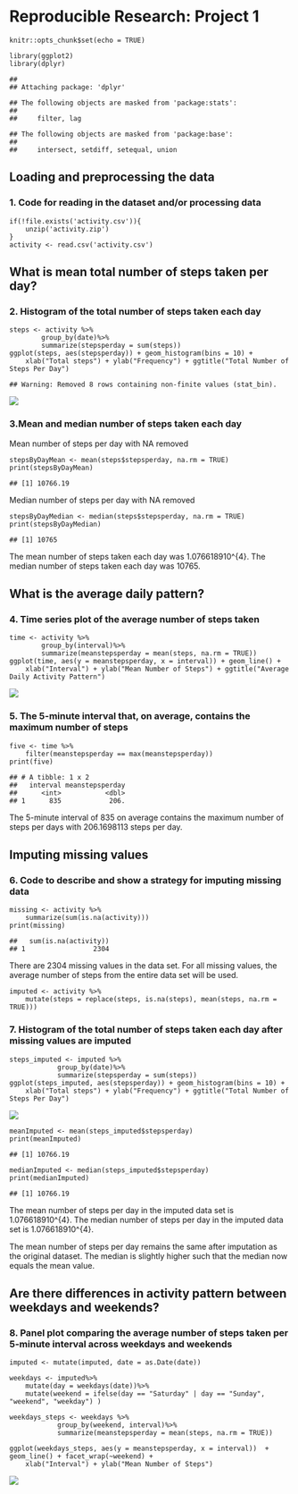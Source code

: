 Reproducible Research: Project 1
================================

    knitr::opts_chunk$set(echo = TRUE)

    library(ggplot2)
    library(dplyr)

    ## 
    ## Attaching package: 'dplyr'

    ## The following objects are masked from 'package:stats':
    ## 
    ##     filter, lag

    ## The following objects are masked from 'package:base':
    ## 
    ##     intersect, setdiff, setequal, union

**Loading and preprocessing the data**
--------------------------------------

### 1. Code for reading in the dataset and/or processing data

    if(!file.exists('activity.csv')){
        unzip('activity.zip')
    }
    activity <- read.csv('activity.csv')

**What is mean total number of steps taken per day?**
-----------------------------------------------------

### 2. Histogram of the total number of steps taken each day

    steps <- activity %>%
            group_by(date)%>%
            summarize(stepsperday = sum(steps))
    ggplot(steps, aes(stepsperday)) + geom_histogram(bins = 10) + 
        xlab("Total steps") + ylab("Frequency") + ggtitle("Total Number of Steps Per Day")

    ## Warning: Removed 8 rows containing non-finite values (stat_bin).

![](PA1_template_files/figure-markdown_strict/histogram-1.png)

### 3.Mean and median number of steps taken each day

Mean number of steps per day with NA removed

    stepsByDayMean <- mean(steps$stepsperday, na.rm = TRUE)
    print(stepsByDayMean)

    ## [1] 10766.19

Median number of steps per day with NA removed

    stepsByDayMedian <- median(steps$stepsperday, na.rm = TRUE)
    print(stepsByDayMedian)

    ## [1] 10765

The mean number of steps taken each day was 1.076618910^{4}. The median
number of steps taken each day was 10765.

**What is the average daily pattern?**
--------------------------------------

### 4. Time series plot of the average number of steps taken

    time <- activity %>%
            group_by(interval)%>%
            summarize(meanstepsperday = mean(steps, na.rm = TRUE))
    ggplot(time, aes(y = meanstepsperday, x = interval)) + geom_line() + 
        xlab("Interval") + ylab("Mean Number of Steps") + ggtitle("Average Daily Activity Pattern")

![](PA1_template_files/figure-markdown_strict/time_series-1.png)

### 5. The 5-minute interval that, on average, contains the maximum number of steps

    five <- time %>%
        filter(meanstepsperday == max(meanstepsperday))
    print(five)

    ## # A tibble: 1 x 2
    ##   interval meanstepsperday
    ##      <int>           <dbl>
    ## 1      835            206.

The 5-minute interval of 835 on average contains the maximum number of
steps per days with 206.1698113 steps per day.

**Imputing missing values**
---------------------------

### 6. Code to describe and show a strategy for imputing missing data

    missing <- activity %>%
        summarize(sum(is.na(activity)))
    print(missing)

    ##   sum(is.na(activity))
    ## 1                 2304

There are 2304 missing values in the data set. For all missing values,
the average number of steps from the entire data set will be used.

    imputed <- activity %>%
        mutate(steps = replace(steps, is.na(steps), mean(steps, na.rm = TRUE)))

### 7. Histogram of the total number of steps taken each day after missing values are imputed

    steps_imputed <- imputed %>%
                group_by(date)%>%
                summarize(stepsperday = sum(steps))
    ggplot(steps_imputed, aes(stepsperday)) + geom_histogram(bins = 10) + 
        xlab("Total steps") + ylab("Frequency") + ggtitle("Total Number of Steps Per Day")

![](PA1_template_files/figure-markdown_strict/imputed_histo-1.png)

    meanImputed <- mean(steps_imputed$stepsperday)
    print(meanImputed)

    ## [1] 10766.19

    medianImputed <- median(steps_imputed$stepsperday)
    print(medianImputed)

    ## [1] 10766.19

The mean number of steps per day in the imputed data set is
1.076618910^{4}. The median number of steps per day in the imputed data
set is 1.076618910^{4}.

The mean number of steps per day remains the same after imputation as
the original dataset. The median is slightly higher such that the median
now equals the mean value.

**Are there differences in activity pattern between weekdays and weekends?**
----------------------------------------------------------------------------

### 8. Panel plot comparing the average number of steps taken per 5-minute interval across weekdays and weekends

    imputed <- mutate(imputed, date = as.Date(date))

    weekdays <- imputed%>%
        mutate(day = weekdays(date))%>%
        mutate(weekend = ifelse(day == "Saturday" | day == "Sunday", "weekend", "weekday") )

    weekdays_steps <- weekdays %>%
                group_by(weekend, interval)%>%
                summarize(meanstepsperday = mean(steps, na.rm = TRUE))

    ggplot(weekdays_steps, aes(y = meanstepsperday, x = interval))  + geom_line() + facet_wrap(~weekend) +
        xlab("Interval") + ylab("Mean Number of Steps") 

![](PA1_template_files/figure-markdown_strict/imputed_days-1.png)
